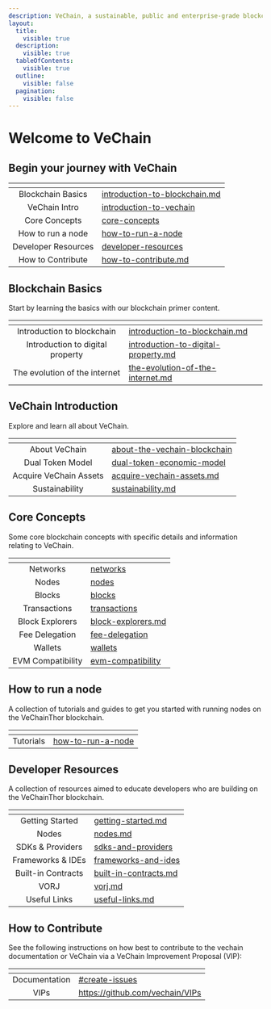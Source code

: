 ```yaml
---
description: VeChain, a sustainable, public and enterprise-grade blockchain
layout:
  title:
    visible: true
  description:
    visible: true
  tableOfContents:
    visible: true
  outline:
    visible: false
  pagination:
    visible: false
---
```


# Welcome to VeChain

## Begin your journey with VeChain

<table data-card-size="large" data-view="cards"><thead><tr><th align="center"></th><th data-hidden data-card-target data-type="content-ref"></th></tr></thead><tbody><tr><td align="center">Blockchain Basics</td><td><a href="blockchain-a-crash-course/introduction-to-blockchain.md">introduction-to-blockchain.md</a></td></tr><tr><td align="center">VeChain Intro</td><td><a href="introduction-to-vechain/">introduction-to-vechain</a></td></tr><tr><td align="center">Core Concepts</td><td><a href="core-concepts/">core-concepts</a></td></tr><tr><td align="center">How to run a node</td><td><a href="how-to-run-a-node/">how-to-run-a-node</a></td></tr><tr><td align="center">Developer Resources</td><td><a href="developer-resources/">developer-resources</a></td></tr><tr><td align="center">How to Contribute</td><td><a href="how-to-contribute.md">how-to-contribute.md</a></td></tr></tbody></table>

## Blockchain Basics

Start by learning the basics with our blockchain primer content.

<table data-card-size="large" data-view="cards" data-full-width="false"><thead><tr><th align="center"></th><th data-hidden data-card-target data-type="content-ref"></th></tr></thead><tbody><tr><td align="center">Introduction to blockchain</td><td><a href="blockchain-a-crash-course/introduction-to-blockchain.md">introduction-to-blockchain.md</a></td></tr><tr><td align="center">Introduction to digital property</td><td><a href="blockchain-a-crash-course/introduction-to-digital-property.md">introduction-to-digital-property.md</a></td></tr><tr><td align="center">The evolution of the internet</td><td><a href="blockchain-a-crash-course/the-evolution-of-the-internet.md">the-evolution-of-the-internet.md</a></td></tr></tbody></table>

## VeChain Introduction

Explore and learn all about VeChain.

<table data-view="cards"><thead><tr><th align="center"></th><th data-hidden data-card-target data-type="content-ref"></th></tr></thead><tbody><tr><td align="center">About VeChain</td><td><a href="introduction-to-vechain/about-the-vechain-blockchain/">about-the-vechain-blockchain</a></td></tr><tr><td align="center">Dual Token Model</td><td><a href="introduction-to-vechain/dual-token-economic-model/">dual-token-economic-model</a></td></tr><tr><td align="center">Acquire VeChain Assets</td><td><a href="introduction-to-vechain/acquire-vechain-assets.md">acquire-vechain-assets.md</a></td></tr><tr><td align="center">Sustainability</td><td><a href="introduction-to-vechain/sustainability.md">sustainability.md</a></td></tr></tbody></table>

## Core Concepts

Some core blockchain concepts with specific details and information relating to VeChain.

<table data-view="cards"><thead><tr><th align="center"></th><th data-hidden data-card-target data-type="content-ref"></th></tr></thead><tbody><tr><td align="center">Networks</td><td><a href="core-concepts/networks/">networks</a></td></tr><tr><td align="center">Nodes</td><td><a href="core-concepts/nodes/">nodes</a></td></tr><tr><td align="center">Blocks</td><td><a href="core-concepts/blocks/">blocks</a></td></tr><tr><td align="center">Transactions</td><td><a href="core-concepts/transactions/">transactions</a></td></tr><tr><td align="center">Block Explorers</td><td><a href="core-concepts/block-explorers.md">block-explorers.md</a></td></tr><tr><td align="center">Fee Delegation</td><td><a href="core-concepts/transactions/meta-transaction-features/fee-delegation/">fee-delegation</a></td></tr><tr><td align="center">Wallets</td><td><a href="core-concepts/wallets/">wallets</a></td></tr><tr><td align="center">EVM Compatibility</td><td><a href="core-concepts/evm-compatibility/">evm-compatibility</a></td></tr></tbody></table>

## How to run a node

A collection of tutorials and guides to get you started with running nodes on the VeChainThor blockchain.

<table data-view="cards"><thead><tr><th align="center"></th><th data-hidden data-card-target data-type="content-ref"></th></tr></thead><tbody><tr><td align="center">Tutorials</td><td><a href="how-to-run-a-node/">how-to-run-a-node</a></td></tr></tbody></table>

## Developer Resources

A collection of resources aimed to educate developers who are building on the VeChainThor blockchain.

<table data-view="cards"><thead><tr><th align="center"></th><th data-hidden data-card-target data-type="content-ref"></th></tr></thead><tbody><tr><td align="center">Getting Started</td><td><a href="developer-resources/getting-started.md">getting-started.md</a></td></tr><tr><td align="center">Nodes</td><td><a href="how-to-run-a-node/nodes.md">nodes.md</a></td></tr><tr><td align="center">SDKs &#x26; Providers</td><td><a href="developer-resources/sdks-and-providers/">sdks-and-providers</a></td></tr><tr><td align="center">Frameworks &#x26; IDEs</td><td><a href="developer-resources/frameworks-and-ides/">frameworks-and-ides</a></td></tr><tr><td align="center">Built-in Contracts</td><td><a href="developer-resources/built-in-contracts.md">built-in-contracts.md</a></td></tr><tr><td align="center">VORJ</td><td><a href="developer-resources/vorj.md">vorj.md</a></td></tr><tr><td align="center">Useful Links</td><td><a href="developer-resources/useful-links.md">useful-links.md</a></td></tr></tbody></table>

## How to Contribute

See the following instructions on how best to contribute to the vechain documentation or VeChain via a VeChain Improvement Proposal (VIP):

<table data-view="cards"><thead><tr><th align="center"></th><th data-hidden data-card-target data-type="content-ref"></th></tr></thead><tbody><tr><td align="center">Documentation</td><td><a href="how-to-contribute.md#create-issues">#create-issues</a></td></tr><tr><td align="center">VIPs</td><td><a href="https://github.com/vechain/VIPs">https://github.com/vechain/VIPs</a></td></tr></tbody></table>
